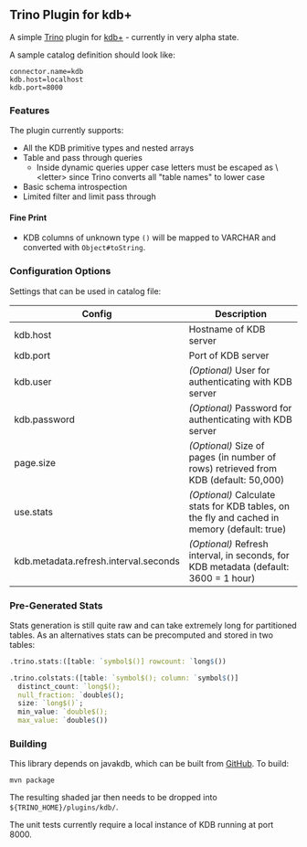 ## Trino Plugin for kdb+
 
A simple [Trino](https://trino.io) plugin for [kdb+](https://code.kx.com/q/learn/) - currently in very alpha state. 

A sample catalog definition should look like:

```
connector.name=kdb
kdb.host=localhost
kdb.port=8000
```

### Features

The plugin currently supports:
- All the KDB primitive types and nested arrays
- Table and pass through queries
  - Inside dynamic queries upper case letters must be escaped as \\\<letter> since Trino converts all "table names" to lower case
- Basic schema introspection
- Limited filter and limit pass through

#### Fine Print

- KDB columns of unknown type `()` will be mapped to VARCHAR and converted with `Object#toString`.

### Configuration Options

Settings that can be used in catalog file:

| Config | Description |
| ----- | ----------- |
| kdb.host | Hostname of KDB server | 
| kdb.port | Port of KDB server | 
| kdb.user | _(Optional)_ User for authenticating with KDB server | 
| kdb.password | _(Optional)_ Password for authenticating with KDB server | 
| page.size | _(Optional)_ Size of pages (in number of rows) retrieved from KDB (default: 50,000) |
| use.stats | _(Optional)_ Calculate stats for KDB tables, on the fly and cached in memory (default: true) |
| kdb.metadata.refresh.interval.seconds | _(Optional)_ Refresh interval, in seconds, for KDB metadata (default: 3600 = 1 hour) |

### Pre-Generated Stats

Stats generation is still quite raw and can take extremely long for partitioned tables. As an alternatives stats can 
be precomputed and stored in two tables:

```q
.trino.stats:([table: `symbol$()] rowcount: `long$())

.trino.colstats:([table: `symbol$(); column: `symbol$()] 
  distinct_count: `long$(); 
  null_fraction: `double$();
  size: `long$()`; 
  min_value: `double$();
  max_value: `double$())
```

### Building

This library depends on javakdb, which can be built from [GitHub](https://github.com/KxSystems/javakdb). To build:

```mvn package```

The resulting shaded jar then needs to be dropped into `${TRINO_HOME}/plugins/kdb/`.

The unit tests currently require a local instance of KDB running at port 8000.